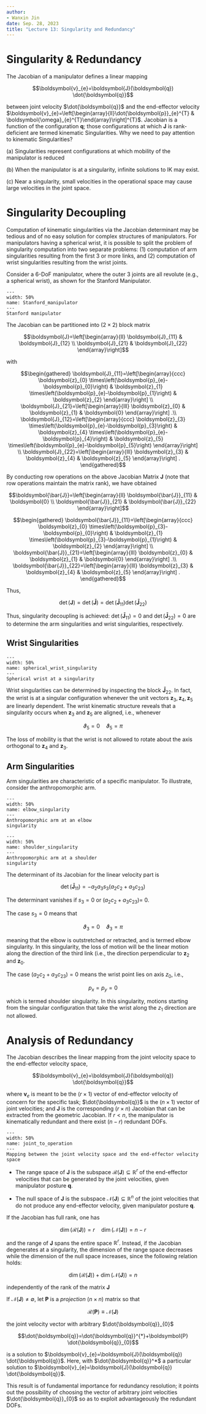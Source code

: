```yaml
---
author:
- Wanxin Jin
date: Sep. 28, 2023
title: "Lecture 13: Singularity and Redundancy"
---
```


# Singularity & Redundancy

The Jacobian of a manipulator defines a linear mapping

$$\boldsymbol{v}_{e}=\boldsymbol{J}(\boldsymbol{q}) \dot{\boldsymbol{q}}$$

between joint velocity $\dot{\boldsymbol{q}}$ and the end-effector
velocity
$\boldsymbol{v}_{e}=\left[\begin{array}{ll}\dot{\boldsymbol{p}}_{e}^{T} & \boldsymbol{\omega}_{e}^{T}\end{array}\right]^{T}$.
Jacobian is a function of the configuration $\boldsymbol{q}$; those
configurations at which $\boldsymbol{J}$ is rank-deficient are termed
kinematic Singularities. Why we need to pay attention to kinematic
Singularities?

\(a\) Singularities represent configurations at which mobility of the
manipulator is reduced

\(b\) When the manipulator is at a singularity, infinite solutions to IK
may exist.

\(c\) Near a singularity, small velocities in the operational space may
cause large velocities in the joint space.

# Singularity Decoupling

Computation of kinematic singularities via the Jacobian determinant may
be tedious and of no easy solution for complex structures of
manipulators. For manipulators having a spherical wrist, it is possible
to split the problem of singularity computation into two separate
problems: (1) computation of arm singularities resulting from the first
3 or more links, and (2) computation of wrist singularities resulting
from the wrist joints.

Consider a $6$-DoF manipulator, where the outer 3 joints are all
revolute (e.g., a spherical wrist), as shown for the Stanford
Manipulator.


```{figure} ../lec6-8/kinematics/Stanford_manipulator.jpg
---
width: 50%
name: Stanford_manipulator
---
Stanford manipulator
```



The Jacobian can be partitioned into $(2 \times 2)$ block matrix

$$\boldsymbol{J}=\left[\begin{array}{ll}
\boldsymbol{J}_{11} & \boldsymbol{J}_{12} \\
\boldsymbol{J}_{21} & \boldsymbol{J}_{22}
\end{array}\right]$$

with

$$\begin{gathered}
\boldsymbol{J}_{11}=\left[\begin{array}{ccc}
\boldsymbol{z}_{0} \times\left(\boldsymbol{p}_{e}-\boldsymbol{p}_{0}\right) & \boldsymbol{z}_{1} \times\left(\boldsymbol{p}_{e}-\boldsymbol{p}_{1}\right) & \boldsymbol{z}_{2} 
\end{array}\right] \\
\boldsymbol{J}_{21}=\left[\begin{array}{lll}
\boldsymbol{z}_{0} & \boldsymbol{z}_{1} & \boldsymbol{0}
\end{array}\right] .\\
\boldsymbol{J}_{12}=\left[\begin{array}{ccc}
\boldsymbol{z}_{3} \times\left(\boldsymbol{p}_{e}-\boldsymbol{p}_{3}\right) & \boldsymbol{z}_{4} \times\left(\boldsymbol{p}_{e}-\boldsymbol{p}_{4}\right) & \boldsymbol{z}_{5} \times\left(\boldsymbol{p}_{e}-\boldsymbol{p}_{5}\right)
\end{array}\right] \\
\boldsymbol{J}_{22}=\left[\begin{array}{lll}
\boldsymbol{z}_{3} & \boldsymbol{z}_{4} & \boldsymbol{z}_{5}
\end{array}\right] .
\end{gathered}$$

By conducting row operations on the above Jacobian Matrix
$\boldsymbol{J}$ (note that row operations maintain the matrix rank), we
have obtained

$$\boldsymbol{\bar{J}}=\left[\begin{array}{ll}
\boldsymbol{\bar{J}}_{11} & \boldsymbol{0} \\
\boldsymbol{\bar{J}}_{21} & \boldsymbol{\bar{J}}_{22}
\end{array}\right]$$

$$\begin{gathered}
\boldsymbol{\bar{J}}_{11}=\left[\begin{array}{ccc}
\boldsymbol{z}_{0} \times\left(\boldsymbol{p}_{3}-\boldsymbol{p}_{0}\right) & \boldsymbol{z}_{1} \times\left(\boldsymbol{p}_{3}-\boldsymbol{p}_{1}\right) & \boldsymbol{z}_{2}
\end{array}\right] \\
\boldsymbol{\bar{J}}_{21}=\left[\begin{array}{lll}
\boldsymbol{z}_{0} & \boldsymbol{z}_{1} & \boldsymbol{0}
\end{array}\right] .\\
\boldsymbol{\bar{J}}_{22}=\left[\begin{array}{lll}
\boldsymbol{z}_{3} & \boldsymbol{z}_{4} & \boldsymbol{z}_{5}
\end{array}\right] .
\end{gathered}$$

Thus,

$$\operatorname{det}\left(\boldsymbol{{J}}_{}\right)=\operatorname{det}\left(\boldsymbol{\bar{J}}_{}\right)=\operatorname{det}\left(\boldsymbol{\bar{J}}_{11}\right)\operatorname{det}\left(\boldsymbol{\bar{J}}_{22}\right)$$

Thus, singularity decoupling is achieved:
$\operatorname{det}\left(\boldsymbol{\bar{J}}_{11}\right)=0$ and
$\operatorname{det}\left(\boldsymbol{\bar{J}}_{22}\right)=0$ are to
determine the arm singularities and wrist singularities, respectively.

## Wrist Singularities




```{figure} ../lec11-12/diff_kinematics/spherical_wrist_singularity.jpg
---
width: 50%
name: spherical_wrist_singularity
---
Spherical wrist at a singularity
```


Wrist singularities can be determined by inspecting the block
$\boldsymbol{\bar{J}}_{22}$. In fact, the wrist is at a singular
configuration whenever the unit vectors
$\boldsymbol{z}_{3}, \boldsymbol{z}_{4}, \boldsymbol{z}_{5}$ are
linearly dependent. The wrist kinematic structure reveals that a
singularity occurs when $\boldsymbol{z}_{3}$ and $\boldsymbol{z}_{5}$
are aligned, i.e., whenever

$$\vartheta_{5}=0 \quad \vartheta_{5}=\pi$$

The loss of mobility is that the wrist is not allowed to rotate about
the axis orthogonal to $\boldsymbol{z}_{4}$ and $\boldsymbol{z}_{3}$.

## Arm Singularities

Arm singularities are characteristic of a specific manipulator. To
illustrate, consider the anthropomorphic arm.


```{figure} ../lec11-12/diff_kinematics/elbow_singularity.jpg
---
width: 50%
name: elbow_singularity
---
Anthropomorphic arm at an elbow
singularity
```

```{figure} ../lec11-12/diff_kinematics/shoulder_singularity.jpg
---
width: 50%
name: shoulder_singularity
---
Anthropomorphic arm at a shoulder
singularity
```



The determinant of its Jacobian for the linear velocity part is

$$\operatorname{det}\left(\boldsymbol{\bar{J}}_{11}\right)=-a_{2} a_{3}  s_{3}\left(a_{2} c_{2}+a_{3} c_{23}\right)$$

The determinant vanishes if $s_{3}=0$ or
$\left(a_{2} c_{2}+a_{3} c_{23}\right)=$ 0.

The case $s_{3}=0$ means that

$$\vartheta_{3}=0 \quad \vartheta_{3}=\pi$$

meaning that the elbow is outstretched or retracted, and is termed elbow
singularity. In this singularity, the loss of motion will be the linear
motion along the direction of the third link (i.e., the direction
perpendicular to $\boldsymbol{z}_2$ and $\boldsymbol{z}_0$.

The case $\left(a_{2} c_{2}+a_{3} c_{23}\right)=0$ means the wrist point
lies on axis $z_{0}$, i.e.,

$$p_{x}=p_{y}=0$$

which is termed shoulder singularity. In this singularity, motions
starting from the singular configuration that take the wrist along the
$z_{1}$ direction are not allowed.

# Analysis of Redundancy

The Jacobian describes the linear mapping from the joint velocity space
to the end-effector velocity space,

$$\boldsymbol{v}_{e}=\boldsymbol{J}(\boldsymbol{q}) \dot{\boldsymbol{q}}$$

where $\boldsymbol{v}_{e}$ is meant to be the $(r \times 1)$ vector of
end-effector velocity of concern for the specific task;
$\dot{\boldsymbol{q}}$ is the $(n \times 1)$ vector of joint velocities;
and $\boldsymbol{J}$ is the corresponding $(r \times n)$ Jacobian that
can be extracted from the geometric Jacobian. If $r<n$, the manipulator
is kinematically redundant and there exist $(n-r)$ redundant DOFs.


```{figure} ../lec11-12/diff_kinematics/joint_to_operation.jpg
---
width: 50%
name: joint_to_operation
---
Mapping between the joint velocity space and the end-effector velocity
space
```




-   The range space of $\boldsymbol{J}$ is the subspace
    $\mathcal{R}(\boldsymbol{J})\subseteq \mathbb{R}^r$ of the
    end-effector velocities that can be generated by the joint
    velocities, given manipulator posture $\boldsymbol{q}$.

-   The null space of $\boldsymbol{J}$ is the subspace
    $\mathcal{N}(\boldsymbol{J})\subseteq \mathbb{R}^n$ of the joint
    velocities that do not produce any end-effector velocity, given
    manipulator posture $\boldsymbol{q}$.

If the Jacobian has full rank, one has

$$\operatorname{dim}(\mathcal{R}(\boldsymbol{J}))=r \quad \operatorname{dim}(\mathcal{N}(\boldsymbol{J}))=n-r$$

and the range of $\boldsymbol{J}$ spans the entire space
$\mathbb{R}^{r}$. Instead, if the Jacobian degenerates at a singularity,
the dimension of the range space decreases while the dimension of the
null space increases, since the following relation holds:

$$\operatorname{dim}(\mathcal{R}(\boldsymbol{J}))+\operatorname{dim}(\mathcal{N}(\boldsymbol{J}))=n$$

independently of the rank of the matrix $\boldsymbol{J}$

If $\mathcal{N}(\boldsymbol{J}) \neq \emptyset$, let $\boldsymbol{P}$ is
a *projection* $(n \times n)$ matrix so that

$$\mathcal{R}(\boldsymbol{P}) \equiv \mathcal{N}(\boldsymbol{J})$$

the joint velocity vector with arbitrary $\dot{\boldsymbol{q}}_{0}$

$$\dot{\boldsymbol{q}}=\dot{\boldsymbol{q}}^{*}+\boldsymbol{P} \dot{\boldsymbol{q}}_{0}$$

is a solution to
$\boldsymbol{v}_{e}=\boldsymbol{J}(\boldsymbol{q}) \dot{\boldsymbol{q}}$.
Here, with $\dot{\boldsymbol{q}}^*$ a particular solution to
$\boldsymbol{v}_{e}=\boldsymbol{J}(\boldsymbol{q}) \dot{\boldsymbol{q}}$.

This result is of fundamental importance for redundancy resolution; it
points out the possibility of choosing the vector of arbitrary joint
velocities $\dot{\boldsymbol{q}}_{0}$ so as to exploit advantageously
the redundant DOFs.
